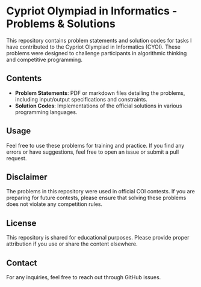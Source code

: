 # Cypriot Olympiad in Informatics - Problems & Solutions

This repository contains problem statements and solution codes for tasks I have contributed to the Cypriot Olympiad in Informatics (CYOI). These problems were designed to challenge participants in algorithmic thinking and competitive programming.

## Contents
- **Problem Statements**: PDF or markdown files detailing the problems, including input/output specifications and constraints.
- **Solution Codes**: Implementations of the official solutions in various programming languages.

## Usage
Feel free to use these problems for training and practice. If you find any errors or have suggestions, feel free to open an issue or submit a pull request.

## Disclaimer
The problems in this repository were used in official COI contests. If you are preparing for future contests, please ensure that solving these problems does not violate any competition rules.

## License
This repository is shared for educational purposes. Please provide proper attribution if you use or share the content elsewhere.

## Contact 
For any inquiries, feel free to reach out through GitHub issues.

